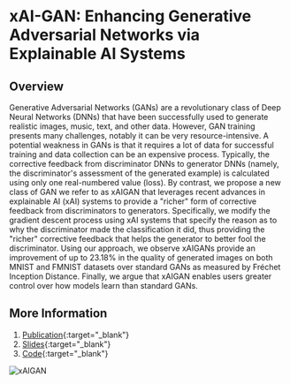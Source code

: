 # xAI-GAN: Enhancing Generative Adversarial Networks via Explainable AI Systems

## Overview
Generative Adversarial Networks (GANs) are a revolutionary class of Deep Neural Networks (DNNs) that have been successfully used to generate realistic images, music, text, and other data. However, GAN training presents many challenges, notably it can be very resource-intensive. A potential weakness in GANs is that it requires a lot of data for successful training and data collection can be an expensive process. Typically, the corrective feedback from discriminator DNNs to generator DNNs (namely, the discriminator's assessment of the generated example) is calculated using only one real-numbered value (loss). By contrast, we propose a new class of GAN we refer to as xAIGAN that leverages recent advances in explainable AI (xAI) systems to provide a "richer" form of corrective feedback from discriminators to generators. Specifically, we modify the gradient descent process using xAI systems that specify the reason as to why the discriminator made the classification it did, thus providing the "richer" corrective feedback that helps the generator to better fool the discriminator. Using our approach, we observe xAIGANs provide an improvement of up to 23.18\% in the quality of generated images on both MNIST and FMNIST datasets over standard GANs as measured by Fréchet Inception Distance. Finally, we argue that xAIGAN enables users greater control over how models learn than standard GANs.

## More Information
1. [Publication](https://arxiv.org/abs/2002.10438){:target="_blank"}
2. [Slides](https://docs.google.com/presentation/d/1JOq9JgHxVA6aa2LVUtXaLrRE9i22HUVRGMpzA9JDixs/edit#slide=id.g82ec8bce15_0_177){:target="_blank"}
3. [Code](https://github.com/vin-nag/XAI_GAN){:target="_blank"}

<img alt="xAIGAN" src="{{site.baseurl}}/assets/img/xAI.jpg">

